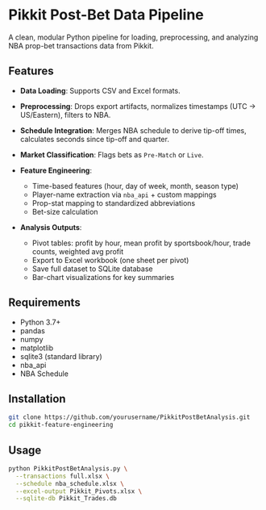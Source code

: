 # Pikkit Post-Bet Data Pipeline

A clean, modular Python pipeline for loading, preprocessing, and analyzing NBA prop-bet transactions data from Pikkit.

## Features

* **Data Loading**: Supports CSV and Excel formats.
* **Preprocessing**: Drops export artifacts, normalizes timestamps (UTC → US/Eastern), filters to NBA.
* **Schedule Integration**: Merges NBA schedule to derive tip-off times, calculates seconds since tip-off and quarter.
* **Market Classification**: Flags bets as `Pre-Match` or `Live`.
* **Feature Engineering**:

  * Time-based features (hour, day of week, month, season type)
  * Player-name extraction via `nba_api` + custom mappings
  * Prop-stat mapping to standardized abbreviations
  * Bet-size calculation
* **Analysis Outputs**:

  * Pivot tables: profit by hour, mean profit by sportsbook/hour, trade counts, weighted avg profit
  * Export to Excel workbook (one sheet per pivot)
  * Save full dataset to SQLite database
  * Bar-chart visualizations for key summaries

## Requirements

* Python 3.7+
* pandas
* numpy
* matplotlib
* sqlite3 (standard library)
* nba\_api
* NBA Schedule

## Installation

```bash
git clone https://github.com/yourusername/PikkitPostBetAnalysis.git
cd pikkit-feature-engineering
```

## Usage

```bash
python PikkitPostBetAnalysis.py \
  --transactions full.xlsx \
  --schedule nba_schedule.xlsx \
  --excel-output Pikkit_Pivots.xlsx \
  --sqlite-db Pikkit_Trades.db
```

##
